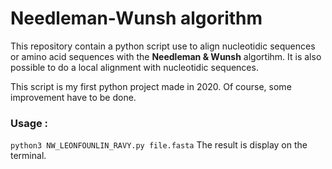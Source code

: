 # Needleman-Wunsh algorithm

This repository contain a python script use to align nucleotidic sequences or amino acid sequences with the **Needleman & Wunsh** algortihm.
It is also possible to do a local alignment with nucleotidic sequences.

This script is my first python project made in 2020. Of course, some improvement have to be done.

### Usage :
`python3 NW_LEONFOUNLIN_RAVY.py file.fasta`
The result is display on the terminal.
